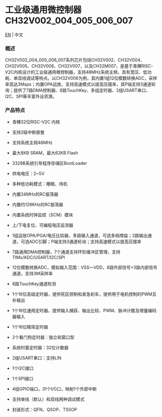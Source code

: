 # 工业级通用微控制器CH32V002_004_005_006_007

[EN](README.md) | 中文

### 概述

CH32V002_004_005_006_007系列芯片包括CH32V002、CH32V004、CH32V005、CH32V006、CH32V007，以及CH32M007，是基于青稞RISC-V2C内核设计的工业级通用微控制器，支持48MHz系统主频，具有宽压、低功耗、单双线调试等特点。以CH32V006为例，其内置1组12位模数转换ADC，采样率高达3Msps；内置OPA运放，支持高速模式以提高压摆率，其P端支持3通道轮询；提供了7路DMA控制器、8路TouchKey、多组定时器、2组USART串口、I2C、SPI等丰富外设资源。



### 产品特点

- 青稞32位RISC-V2C 内核
- 支持2级中断嵌套
- 支持系统主频48MHz
- 最大8KB SRAM，最大62KB Flash
- 3328B系统引导程序存储区BootLoader
- 供电电压：2~5V
- 多种低功耗模式：睡眠、待机
- 内置24MHz的RC振荡器
- 内置约128KHz的RC振荡器
- 内置系统时钟监控（SCM）模块
- 上/下电复位、可编程电压监测器
- 1组运放OPA/PGA/电压比较器，多路输入通道，可选多档增益；2路输出通道，可选ADC引脚；P端支持3通道轮询；支持高速模式以提高压摆率

- 7路通用DMA控制器，7个通道支持环形缓冲区管理，支持TIMx/ADC/USART/I2C/SPI
- 12位模数转换ADC，模拟输入范围：VSS～VDD，8路外部信号+3路内部信号通道，支持3M采样率
- 8路TouchKey通道检测
- 1个16位高级定时器，提供死区控制和紧急刹车，提供用于电机控制的PWM互补输出
- 1个16位通用定时器，提供输入捕获、输出比较、PWM、脉冲计数及增量编码器输入
- 1个16位精简定时器
- 2个看门狗定时器：独立和窗口型
- 系统时基定时器：32位计数器
- 2组USART串口：支持LIN
- 1个I2C接口
- 1个SPI接口
- 4组GPIO端口，31个I/O口，映射1个外部中断
- 支持单线（默认）和双线两种调试模式
- 封装形式：QFN、QSOP、TSSOP 
